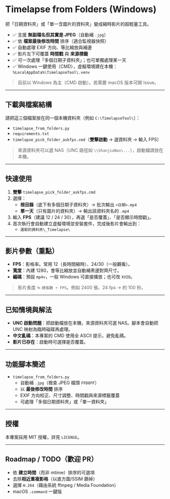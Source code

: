 # Timelapse from Folders (Windows)

把「日期資料夾」或「單一含圖片的資料夾」變成縮時影片的超輕量工具。

- ✅ 支援 **無副檔名但其實是 JPEG**（自動補 `.jpg`）
- ✅ 依 **檔案最後修改時間** 排序（適合監視器快照）
- ✅ 自動處理 EXIF 方向、等比縮放與補邊
- ✅ 影片左下可覆蓋 **時間戳** 與 **來源標籤**
- ✅ 可一次處理「多個日期子資料夾」；也可單獨處理某一天
- ✅ Windows 一鍵使用（CMD），虛擬環境建在本機：`%LocalAppData%\TimelapseTool\.venv`

> 目前以 Windows 為主（CMD 啟動）。若需要 macOS 版本可開 Issue。

---

## 下載與檔案結構

請把這三個檔案放在同一個本機資料夾（例如 `C:\TimelapseTool\`）：

- `timelapse_from_folders.py`
- `requirements.txt`
- `timelapse_pick_folder_askfps.cmd`（**雙擊啟動** → 選資料夾 → 輸入 FPS）

> 來源資料夾可以選 NAS（UNC 路徑如 `\\ShanjiaNas\...`），啟動檔請放在本機。

---

## 快速使用

1. **雙擊** `timelapse_pick_folder_askfps.cmd`  
2. 選擇：  
   - **根目錄**（底下有多個日期子資料夾）→ 批次輸出 `<日期>.mp4`  
   - **單一天**（只有圖片的資料夾）→ 輸出該資料夾名的 `.mp4`  
3. 輸入 **FPS**（建議 12 / 24 / 30），再選「是否覆蓋」、「是否顯示時間戳」。  
4. 首次執行會自動建立虛擬環境並安裝套件，完成後影片會輸出到：  
   - `選取的資料夾\_Timelapse\`

---

## 影片參數（重點）

- **FPS**：影格率。常用 12（長時間縮時）、24/30（一般觀看）。  
- **寬度**：內建 1280，會等比縮放並自動補黑邊對齊尺寸。  
- **編碼**：預設 `mp4v`，一般 Windows 可直接播放；也可改 `XVID`。

> 影片長度 ≒ `總張數 ÷ FPS`。例如 2400 張、24 fps → 約 100 秒。

---

## 已知情境與解法

- **UNC 啟動問題**：把啟動檔放在本機，來源資料夾可選 NAS。腳本會自動把 UNC 映射為臨時磁碟再處理。  
- **中文亂碼**：本專案的 CMD 使用全 ASCII 提示，避免亂碼。  
- **影片已存在**：啟動時可選擇是否覆蓋。

---

## 功能腳本簡述

- `timelapse_from_folders.py`  
  - 自動補 `.jpg`（檢查 JPEG 檔頭 `FFD8FF`）  
  - 以 **最後修改時間** 排序  
  - EXIF 方向校正、尺寸調整、時間戳與來源標籤覆蓋  
  - 可處理「多個日期資料夾」或「單一資料夾」

---

## 授權

本專案採用 MIT 授權，詳見 `LICENSE`。

---

## Roadmap / TODO（歡迎 PR）

- 依 **建立時間**（而非 mtime）排序的可選項
- 去除**相近重複影格**（以直方圖/SSIM 篩掉）
- 選擇 `H.264`（藉由系統 ffmpeg / Media Foundation）
- macOS `.command` 一鍵版
